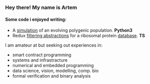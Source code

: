 ### Hey there! My name is Artem


#### Some code i enjoyed writing:

   - A [simulation](https://github.com/rtviii/polygenicity-simulations/blob/master/february/Individual/Individ_T.py) of an evolving polygenic population. __Python3__
   - Redux [filtering abstractions](https://github.com/rtviii/ribosome.xyz-frontend.ts/blob/master/src/redux/reducers/Filters/ActionTypes.ts) for a ribosomal protein [database](https://ribosome.xyz). __TS__ 
 
I am amateur at but seeking out experiences in:

+ smart contract programming
+ systems and infrastracture
+ numerical and embedded programming
+ data science, vision, modelling, comp. bio
+ formal verification and binary analysis
